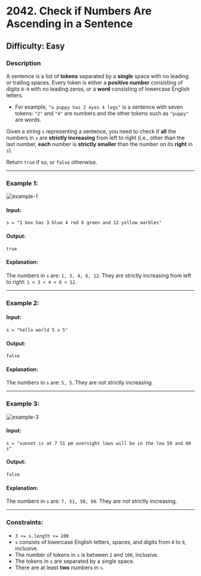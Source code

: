# 2042. Check if Numbers Are Ascending in a Sentence

## Difficulty: Easy

### Description
A sentence is a list of **tokens** separated by a **single** space with no leading or trailing spaces. Every token is either a **positive number** consisting of digits `0-9` with no leading zeros, or a **word** consisting of lowercase English letters.

- For example, `"a puppy has 2 eyes 4 legs"` is a sentence with seven tokens: `"2"` and `"4"` are numbers and the other tokens such as `"puppy"` are words.

Given a string `s` representing a sentence, you need to check if **all** the numbers in `s` are **strictly increasing** from left to right (i.e., other than the last number, **each** number is **strictly smaller** than the number on its **right** in `s`).

Return `true` if so, or `false` otherwise.

---

### Example 1:
![example-1](https://assets.leetcode.com/uploads/2021/09/30/example1.png)

#### Input:
```plaintext
s = "1 box has 3 blue 4 red 6 green and 12 yellow marbles"
```
#### Output:
```plaintext
true
```
#### Explanation:
The numbers in `s` are: `1, 3, 4, 6, 12`.
They are strictly increasing from left to right: `1 < 3 < 4 < 6 < 12`.

---

### Example 2:
#### Input:
```plaintext
s = "hello world 5 x 5"
```
#### Output:
```plaintext
false
```
#### Explanation:
The numbers in `s` are: `5, 5`. They are not strictly increasing.

---

### Example 3:
![example-3](https://assets.leetcode.com/uploads/2021/09/30/example3.png)

#### Input:
```plaintext
s = "sunset is at 7 51 pm overnight lows will be in the low 50 and 60 s"
```
#### Output:
```plaintext
false
```
#### Explanation:
The numbers in `s` are: `7, 51, 50, 60`. They are not strictly increasing.

---

### Constraints:
- `3 <= s.length <= 200`
- `s` consists of lowercase English letters, spaces, and digits from `0` to `9`, inclusive.
- The number of tokens in `s` is between `2` and `100`, inclusive.
- The tokens in `s` are separated by a single space.
- There are at least **two** numbers in `s`.

